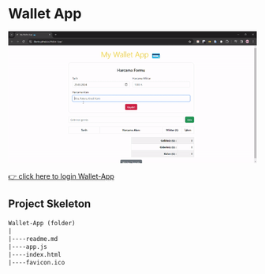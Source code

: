 <h1>Wallet App</h1>

![Wallet gif](./wallet.gif)

[👉 click here to login Wallet-App](https://ilkerkr.github.io/Wallet-App/)

<h2>Project Skeleton</h2>

```
Wallet-App (folder)
|
|----readme.md                  
|----app.js            
|----index.html  
|----favicon.ico
```